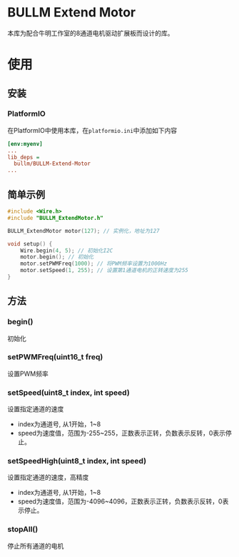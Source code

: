 # BULLM Extend Motor

本库为配合牛明工作室的8通道电机驱动扩展板而设计的库。

# 使用

## 安装

### PlatformIO

在PlatformIO中使用本库，在`platformio.ini`中添加如下内容

```ini
[env:myenv]
...
lib_deps = 
  bullm/BULLM-Extend-Motor
...
```

## 简单示例

```c++
#include <Wire.h>
#include "BULLM_ExtendMotor.h"

BULLM_ExtendMotor motor(127); // 实例化，地址为127

void setup() {
    Wire.begin(4, 5); // 初始化I2C
    motor.begin(); // 初始化
    motor.setPWMFreq(1000); // 将PWM频率设置为1000Hz
    motor.setSpeed(1, 255); // 设置第1通道电机的正转速度为255
}
```


## 方法
### begin()
初始化

### setPWMFreq(uint16_t freq)  
设置PWM频率

### setSpeed(uint8_t index, int speed)  
设置指定通道的速度
* index为通道号, 从1开始，1~8
* speed为速度值，范围为-255~255，正数表示正转，负数表示反转，0表示停止。

### setSpeedHigh(uint8_t index, int speed)
设置指定通道的速度，高精度
* index为通道号, 从1开始，1~8
* speed为速度值，范围为-4096~4096，正数表示正转，负数表示反转，0表示停止。

### stopAll()
停止所有通道的电机